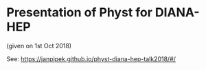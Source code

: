 # Presentation of Physt for DIANA-HEP

(given on 1st Oct 2018)

See: <https://janpipek.github.io/physt-diana-hep-talk2018/#/>
